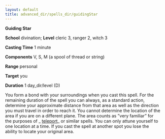 ```yaml
---
layout: default
title: advanced_dir/spells_dir/guidingStar
---
```

 **Guiding Star**

**School** divination; **Level** cleric 3, ranger 2, witch 3

**Casting Time** 1 minute

**Components** V, S, M (a spool of thread or string)

**Range** personal

**Target** you

**Duration** 1 day_dir/level (D)

You form a bond with your surroundings when you cast this spell. For the remaining duration of the spell you can always, as a standard action, determine your approximate distance from that area as well as the direction you must travel in order to reach it. You cannot determine the location of the area if you are on a different plane. The area counts as ”very familiar” for the purposes of _ [teleport](../../spells_dir/teleport#_teleport)_ or similar spells. You can only attune yourself to one location at a time. If you cast the spell at another spot you lose the ability to locate your original area.

